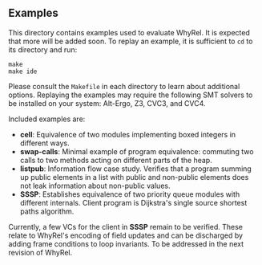 ## Examples

This directory contains examples used to evaluate WhyRel.  It is expected that
more will be added soon.  To replay an example, it is sufficient to `cd`
to its directory and run:

```
make
make ide
```

Please consult the `Makefile` in each directory to learn about additional
options.  Replaying the examples may require the following SMT solvers to be
installed on your system: Alt-Ergo, Z3, CVC3, and CVC4.

Included examples are:

- **cell**: Equivalence of two modules implementing boxed integers in
  different ways.
- **swap-calls**: Minimal example of program equivalence: commuting two
  calls to two methods acting on different parts of the heap.
- **listpub**: Information flow case study.  Verifies that a program summing up
  public elements in a list with public and non-public elements does not leak
  information about non-public values.
- **SSSP**: Establishes equivalence of two priority queue modules with different
  internals.  Client program is Dijkstra's single source shortest paths algorithm.

Currently, a few VCs for the client in **SSSP** remain to be verified.  These
relate to WhyRel's encoding of field updates and can be discharged by adding
frame conditions to loop invariants.  To be addressed in the next revision of
WhyRel.
